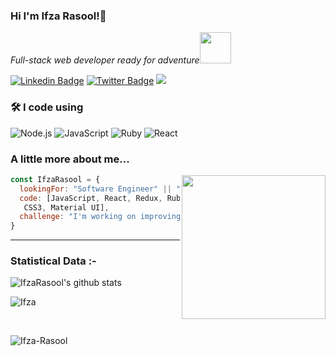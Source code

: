 ### Hi I'm Ifza Rasool!👋

<p><em>Full-stack web developer ready for adventure</em><img src="https://media.giphy.com/media/XGma2iRIHTKkwqRkFl/giphy.gif" width="50"></p>

[![Linkedin Badge](https://img.shields.io/badge/-Ellie%20Villalejos-blue?style=flat-square&logo=Linkedin&logoColor=white&link=https://www.linkedin.com/in/ellievillalejos/)](https://www.linkedin.com/in/ifza-arain-0b922b102/)
[![Twitter Badge](https://img.shields.io/badge/-@miss_elliev_-1ca0f1?style=flat-square&labelColor=1ca0f1&logo=twitter&logoColor=white&link=https://twitter.com/miss_elliev)](https://twitter.com/Ifza15011319)
![](https://komarev.com/ghpvc/?username=IfzaRasool&color=152136)

### 🛠 I code using

<!-- ![Go](https://img.shields.io/badge/-Go-05122A?style=flat&logo=go) -->

![Node.js](https://img.shields.io/badge/-Node.js-05122A?&logo=node.js)
![JavaScript](https://img.shields.io/badge/-JavaScript-05122A?&logo=JavaScript)
![Ruby](https://img.shields.io/badge/-Ruby-05122A?&logo=Ruby)
![React](https://img.shields.io/badge/-React-05122A?&logo=React)

### A little more about me...  
<img align="right" src="https://camo.githubusercontent.com/bc5c77acb656737f31a814e6b1406b4a7d6561bf910db19b23ae228aa6aa6f6c/68747470733a2f2f6d656469612e67697068792e636f6d2f6d656469612f6457784f33364a7a643662545374356449592f67697068792e676966" width="230" data-canonical-src="https://media.giphy.com/media/dWxO36Jzd6bTSt5dIY/giphy.gif" style="max-width: 100%;">

```javascript
const IfzaRasool = {
  lookingFor: "Software Engineer" || "Front-end developer" || "Full-stack web developer",
  code: [JavaScript, React, Redux, Ruby on Rails, HTML/CSS, Semantic UI, Bootstrap, 
   CSS3, Material UI],
  challenge: "I'm working on improving my Coding abilities and learning Vu.",
}
```
<hr>
<h3>Statistical Data :-</h3>

![IfzaRasool's github stats](https://github-readme-stats.vercel.app/api?username=IfzaRasool&show_icons=true&theme=vue-dark)

<p><img align="center"
    src="https://github-readme-stats.vercel.app/api/top-langs?username=IfzaRasool&show_icons=true&locale=en&bg_color=0d1117&text_color=ffffff&layout=compact"
    alt="Ifza" 
    bg_color=#808080/></p>

<br>
<p><img align="center" src="https://github-readme-streak-stats.herokuapp.com/?user=IfzaRasool&theme=dark&background=0d1117&date_format=M%20j%5B%2C%20Y%5D" alt="Ifza-Rasool" /></p>
 <br>
 




<!--
**IfzaRasool/IfzaRasool** is a ✨ _special_ ✨ repository because its `README.md` (this file) appears on your GitHub profile.
Here are some ideas to get you started:

- 🔭 I’m currently working on ...
- 🌱 I’m currently learning ...
- 👯 I’m looking to collaborate on ...
- 🤔 I’m looking for help with ...
- 💬 Ask me about ...
- 📫 How to reach me: ...
- 😄 Pronouns: ...
- ⚡ Fun fact: ...
-->

